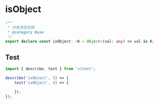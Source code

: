 # isObject
```ts
/**
 * 对象类型判断
 * @category Base
 */
export declare const isObject: <K = Object>(val: any) => val is K;

```

## Test
```ts
import { describe, test } from 'vitest';

describe('isObject', () => {
    test('isObject', () => {

    });
});
```

